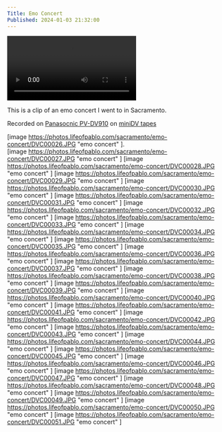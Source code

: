 ```yaml
---
Title: Emo Concert
Published: 2024-01-03 21:32:00
---
```

 <video  controls class="center w-75 br2 bg-green">
  <source src="https://photos.lifeofpablo.com/sacramento/emo-concert/concert.mp4" type="video/mp4">
  Your browser does not support the video tag.
</video> 

This is a clip of an emo concert I went to in Sacramento.

Recorded on [Panasocnic PV-DV910](https://duckduckgo.com/?t=ffab&q=panasonic+pv-dv910&ia=web) on [miniDV tapes](https://duckduckgo.com/?q=minidv+tapes&t=ffab&ia=web)

<div class="center w-75 br2" markdown="1">

[image https://photos.lifeofpablo.com/sacramento/emo-concert/DVC00026.JPG "emo concert" ].  
[image https://photos.lifeofpablo.com/sacramento/emo-concert/DVC00027.JPG "emo concert" ]
[image https://photos.lifeofpablo.com/sacramento/emo-concert/DVC00028.JPG "emo concert" ]
[image https://photos.lifeofpablo.com/sacramento/emo-concert/DVC00029.JPG "emo concert" ]
[image https://photos.lifeofpablo.com/sacramento/emo-concert/DVC00030.JPG "emo concert" ]
[image https://photos.lifeofpablo.com/sacramento/emo-concert/DVC00031.JPG "emo concert" ]
[image https://photos.lifeofpablo.com/sacramento/emo-concert/DVC00032.JPG "emo concert" ]
[image https://photos.lifeofpablo.com/sacramento/emo-concert/DVC00033.JPG "emo concert" ]
[image https://photos.lifeofpablo.com/sacramento/emo-concert/DVC00034.JPG "emo concert" ]
[image https://photos.lifeofpablo.com/sacramento/emo-concert/DVC00035.JPG "emo concert" ]
[image https://photos.lifeofpablo.com/sacramento/emo-concert/DVC00036.JPG "emo concert" ]
[image https://photos.lifeofpablo.com/sacramento/emo-concert/DVC00037.JPG "emo concert" ]
[image https://photos.lifeofpablo.com/sacramento/emo-concert/DVC00038.JPG "emo concert" ]
[image https://photos.lifeofpablo.com/sacramento/emo-concert/DVC00039.JPG "emo concert" ]
[image https://photos.lifeofpablo.com/sacramento/emo-concert/DVC00040.JPG "emo concert" ]
[image https://photos.lifeofpablo.com/sacramento/emo-concert/DVC00041.JPG "emo concert" ]
[image https://photos.lifeofpablo.com/sacramento/emo-concert/DVC00042.JPG "emo concert" ]
[image https://photos.lifeofpablo.com/sacramento/emo-concert/DVC00043.JPG "emo concert" ]
[image https://photos.lifeofpablo.com/sacramento/emo-concert/DVC00044.JPG "emo concert" ]
[image https://photos.lifeofpablo.com/sacramento/emo-concert/DVC00045.JPG "emo concert" ]
[image https://photos.lifeofpablo.com/sacramento/emo-concert/DVC00046.JPG "emo concert" ]
[image https://photos.lifeofpablo.com/sacramento/emo-concert/DVC00047.JPG "emo concert" ]
[image https://photos.lifeofpablo.com/sacramento/emo-concert/DVC00048.JPG "emo concert" ]
[image https://photos.lifeofpablo.com/sacramento/emo-concert/DVC00049.JPG "emo concert" ]
[image https://photos.lifeofpablo.com/sacramento/emo-concert/DVC00050.JPG "emo concert" ]
[image https://photos.lifeofpablo.com/sacramento/emo-concert/DVC00051.JPG "emo concert" ]

</div>